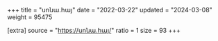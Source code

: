 +++
title = "սոնա.հայ"
date = "2022-03-22"
updated = "2024-03-08"
weight = 95475

[extra]
source = "https://սոնա.հայ/"
ratio = 1
size = 93
+++
